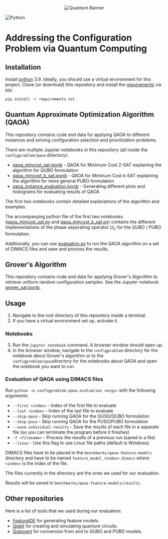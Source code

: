 <p align="center">
<img src="https://user-images.githubusercontent.com/263321/180779012-f2cad23b-0e27-4b78-a2e6-00426cf38e5f.png" alt="Quantum Banner">
</p>

![Python](https://img.shields.io/badge/python-3670A0?style=for-the-badge&logo=python&logoColor=ffdd54)

# Addressing the Configuration Problem via Quantum Computing

## Installation

Install [python](https://www.python.org/downloads/) 3.9. Ideally, you should use a virtual environment for this project.
Clone (or download) this repository and install the [requirements](requirements.txt) via pip:

```
pip install -r requirements.txt
```

## Quantum Approximate Optimization Algorithm (QAOA)

This repository contains code and data for applying QAOA to different instances 
and solving configuration selection and prioritization problems.

There are multiple Jupyter notebooks in this repository (all inside the `configproblem/qaoa` directory):

- [qaoa_mincost_sat.ipynb](configproblem/qaoa/qaoa_mincost_sat.py) - QAOA for Minimum Cost 2-SAT explaining the algorithm for QUBO formulation
- [qaoa_mincost_k_sat.ipynb](configproblem/qaoa/qaoa_mincost_k_sat.ipynb) - QAOA for Minimum Cost k-SAT explaining the algorithm for more general PUBO formulation
- [qaoa_instance_evaluation.ipynb](configproblem/qaoa/qaoa_instance_evaluation.ipynb) - Generating different plots and histograms for evaluating results of QAOA

The first two notebooks contain detailed explanations of the algorithm and examples.

The accompanying python file of the first two notebooks
([qaoa_mincost_sat.py](configproblem/qaoa/qaoa_mincost_sat.py) and [qaoa_mincost_k_sat.py](configproblem/qaoa/qaoa_mincost_k_sat.py))
contains the different implementations of the phase seperating operator $U_C$ for the QUBO / PUBO formulation.

Additionally, you can use [evaluation.py](configproblem/qaoa/evaluation.py) 
to run the QAOA algorithm on a set of DIMACS files and save and process the results.

## Grover's Algorithm

This repository contains code and data for applying Grover's Algorithm to retrieve uniform random configuration samples.
See the Jupyter notebook [grover_sat.ipynb](configproblem/grover_sat.ipynb).

## Usage

1. Navigate to the root directory of this repository inside a terminal.
2. If you have a virtual environment set up, activate it.

### Notebooks

3. Run the `jupyter notebook` command. A browser window should open up.
4. In the browser window, navigate to the `configproblem` directory for the notebook about Grover's algorithm 
   or to the `configproblem/qaoa`directory for the notebooks about QAOA
   and open the notebook you want to run.

### Evaluation of QAOA using DIMACS files

Run `python -m configproblem.qaoa.evaluation <args>` with the following arguments:
   - `--first <index>` - Index of the first file to evaluate
   - `--last <index>` - Index of the last file to evaluate
   - `--skip-quso` - Skip running QAOA for the QUSO/QUBO formulation
   - `--skip-puso` - Skip running QAOA for the PUSO/PUBO formulation
   - `--save-individual-results` - Save the results of each file in a separate file 
      (so you can terminate the program before it finishes)
   - `-f <filename>` - Process the results of a previous run (saved in a file)
   - `--linux` - Use this flag to use Linux file paths (default is Windows)

DIMACS files have to be placed in the `benchmarks/qaoa-feature-models` directory
and have to be named `feature_model_<index>.dimacs` where `<index>` is the index of the file.

The files currently in the directory are the ones we used for our evaluation.

Results will be saved in `benchmarks/qaoa-feature-models/results`.
    

## Other repositories

Here is a list of tools that we used during our evaluation:

- [FeatureIDE](https://github.com/FeatureIDE/FeatureIDE) for generating feature models.
- [Qiskit](https://github.com/Qiskit) for creating and simulating quantum circuits.
- [Qubovert](https://github.com/jtiosue/qubovert) for conversion from and to QUBO and PUBO models.
